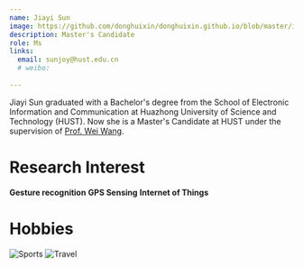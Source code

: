 ```yaml
---
name: Jiayi Sun
image: https://github.com/donghuixin/donghuixin.github.io/blob/master/images/JiayiMain.jpg?raw=true
description: Master's Candidate
role: Ms
links:
  email: sunjoy@hust.edu.cn
  # weibo:
  
---
```

 Jiayi Sun graduated with a Bachelor's degree from the School of Electronic Information and Communication at Huazhong University of Science and Technology (HUST). Now she is a Master's Candidate at HUST under the supervision of [Prof. Wei Wang](https://eic.hust.edu.cn/professor/wangwei/index.html). 

Research Interest
======
**Gesture recognition**
**GPS Sensing**
**Internet of Things**

Hobbies
======
![Sports](https://github.com/donghuixin/donghuixin.github.io/blob/master/images/JiayiScholar.jpg?raw=true)
![Travel](https://github.com/donghuixin/donghuixin.github.io/blob/master/images/JiayiRussia.jpg?raw=true)